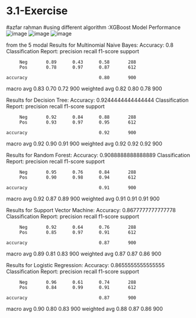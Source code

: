 # 3.1-Exercise
#azfar rahman 
#using different algorithm :XGBoost Model Performance
![image](https://github.com/user-attachments/assets/fe454982-152c-4488-8e2a-25a3b73ae0a0)
![image](https://github.com/user-attachments/assets/32f0e7a3-2a04-4055-bcc4-195639ff5972)
![image](https://github.com/user-attachments/assets/8db8ef0a-0c4f-43e8-bef5-7efaccfc12f4)

from the 5 modal 
Results for Multinomial Naive Bayes:
Accuracy: 0.8
Classification Report:
               precision    recall  f1-score   support

         Neg       0.89      0.43      0.58       288
         Pos       0.78      0.97      0.87       612

    accuracy                           0.80       900
   macro avg       0.83      0.70      0.72       900
weighted avg       0.82      0.80      0.78       900


Results for Decision Tree:
Accuracy: 0.9244444444444444
Classification Report:
               precision    recall  f1-score   support

         Neg       0.92      0.84      0.88       288
         Pos       0.93      0.97      0.95       612

    accuracy                           0.92       900
   macro avg       0.92      0.90      0.91       900
weighted avg       0.92      0.92      0.92       900


Results for Random Forest:
Accuracy: 0.9088888888888889
Classification Report:
               precision    recall  f1-score   support

         Neg       0.95      0.76      0.84       288
         Pos       0.90      0.98      0.94       612

    accuracy                           0.91       900
   macro avg       0.92      0.87      0.89       900
weighted avg       0.91      0.91      0.91       900


Results for Support Vector Machine:
Accuracy: 0.8677777777777778
Classification Report:
               precision    recall  f1-score   support

         Neg       0.92      0.64      0.76       288
         Pos       0.85      0.97      0.91       612

    accuracy                           0.87       900
   macro avg       0.89      0.81      0.83       900
weighted avg       0.87      0.87      0.86       900


Results for Logistic Regression:
Accuracy: 0.8655555555555555
Classification Report:
               precision    recall  f1-score   support

         Neg       0.96      0.61      0.74       288
         Pos       0.84      0.99      0.91       612

    accuracy                           0.87       900
   macro avg       0.90      0.80      0.83       900
weighted avg       0.88      0.87      0.86       900
